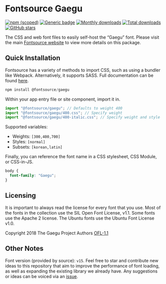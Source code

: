 # Fontsource Gaegu

[![npm (scoped)](https://img.shields.io/npm/v/@fontsource/gaegu?color=brightgreen)](https://www.npmjs.com/package/@fontsource/gaegu) [![Generic badge](https://img.shields.io/badge/fontsource-passing-brightgreen)](https://github.com/fontsource/fontsource) [![Monthly downloads](https://badgen.net/npm/dm/@fontsource/gaegu)](https://github.com/fontsource/fontsource) [![Total downloads](https://badgen.net/npm/dt/@fontsource/gaegu)](https://github.com/fontsource/fontsource) [![GitHub stars](https://img.shields.io/github/stars/fontsource/fontsource.svg?style=social&label=Star)](https://github.com/fontsource/fontsource/stargazers)

The CSS and web font files to easily self-host the “Gaegu” font. Please visit the main [Fontsource website](https://fontsource.org/fonts/gaegu) to view more details on this package.

## Quick Installation

Fontsource has a variety of methods to import CSS, such as using a bundler like Webpack. Alternatively, it supports SASS. Full documentation can be found [here](https://fontsource.org/docs/getting-started/introduction).

```javascript
npm install @fontsource/gaegu
```

Within your app entry file or site component, import it in.

```javascript
import "@fontsource/gaegu"; // Defaults to weight 400
import "@fontsource/gaegu/400.css"; // Specify weight
import "@fontsource/gaegu/400-italic.css"; // Specify weight and style

```

Supported variables:
- Weights: `[300,400,700]`
- Styles: `[normal]`
- Subsets: `[korean,latin]`

Finally, you can reference the font name in a CSS stylesheet, CSS Module, or CSS-in-JS.

```css
body {
  font-family: "Gaegu";
}
```

## Licensing
It is important to always read the license for every font that you use.
Most of the fonts in the collection use the SIL Open Font License, v1.1. Some fonts use the Apache 2 license. The Ubuntu fonts use the Ubuntu Font License v1.0.

Copyright 2018 The Gaegu Project Authors
[OFL-1.1](http://scripts.sil.org/OFL)

## Other Notes
Font version (provided by source): `v15`.
Feel free to star and contribute new ideas to this repository that aim to improve the performance of font loading, as well as expanding the existing library we already have. Any suggestions or ideas can be voiced via an [issue](https://github.com/fontsource/fontsource/issues).